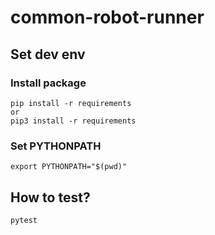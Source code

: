 # common-robot-runner

## Set dev env

### Install package
```
pip install -r requirements
or 
pip3 install -r requirements
```

### Set PYTHONPATH
```
export PYTHONPATH="$(pwd)"
```

## How to test?
```
pytest
```
